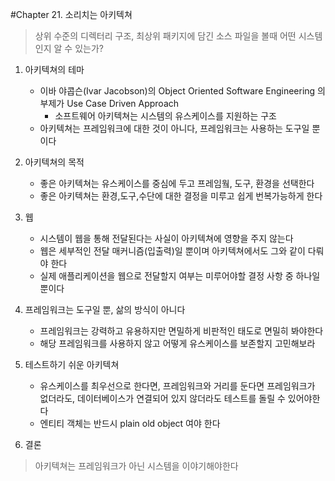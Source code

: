 #Chapter 21. 소리치는 아키텍쳐

> 상위 수준의 디렉터리 구조, 최상위 패키지에 담긴 소스 파일을 볼때 어떤 시스템인지 알 수 있는가?

1. 아키텍쳐의 테마
    - 이바 야콥슨(Ivar Jacobson)의 Object Oriented Software Engineering 의 부제가 Use Case Driven Approach
        - 소프트웨어 아키텍쳐는 시스템의 유스케이스를 지원하는 구조
    - 아키텍쳐는 프레임워크에 대한 것이 아니다, 프레임워크는 사용하는 도구일 뿐이다

2. 아키텍쳐의 목적
    - 좋은 아키텍쳐는 유스케이스를 중심에 두고 프레임웤, 도구, 환경을 선택한다
    - 좋은 아키텍쳐는 환경,도구,수단에 대한 결정을 미루고 쉽게 번복가능하게 한다

3. 웹
    - 시스템이 웹을 통해 전달된다는 사실이 아키텍쳐에 영향을 주지 않는다
    - 웹은 세부적인 전달 매커니즘(입출력)일 뿐이며 아키텍쳐에서도 그와 같이 다뤄야 한다
    - 실제 애플리케이션을 웹으로 전달할지 여부는 미루어야할 결정 사항 중 하나일 뿐이다

4. 프레임워크는 도구일 뿐, 삶의 방식이 아니다
    - 프레임워크는 강력하고 유용하지만 면밀하게 비판적인 태도로 면밀히 봐야한다
    - 해당 프레임워크를 사용하지 않고 어떻게 유스케이스를 보존할지 고민해보라

5. 테스트하기 쉬운 아키텍쳐
    - 유스케이스를 최우선으로 한다면, 프레임워크와 거리를 둔다면 프레임워크가 없더라도, 데이터베이스가 연결되어 있지 않더라도 테스트를 돌릴 수 있어야한다 
    - 엔티티 객체는 반드시 plain old object 여야 한다

6. 결론
> 아키텍쳐는 프레임워크가 아닌 시스템을 이야기해야한다 
